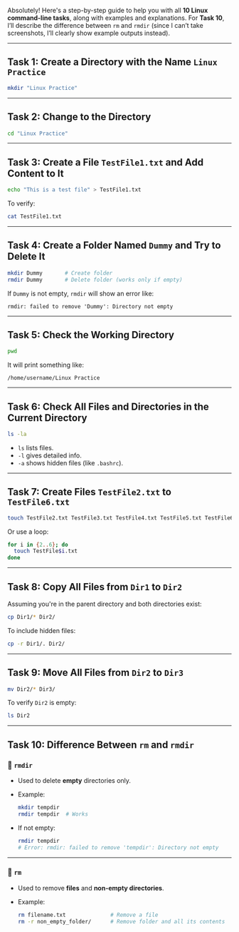 Absolutely! Here's a step-by-step guide to help you with all **10 Linux command-line tasks**, along with examples and explanations. For **Task 10**, I’ll describe the difference between `rm` and `rmdir` (since I can’t take screenshots, I’ll clearly show example outputs instead).

---

##  **Task 1: Create a Directory with the Name `Linux Practice`**

```bash
mkdir "Linux Practice"
```

---

##  **Task 2: Change to the Directory**

```bash
cd "Linux Practice"
```

---

##  **Task 3: Create a File `TestFile1.txt` and Add Content to It**

```bash
echo "This is a test file" > TestFile1.txt
```

To verify:

```bash
cat TestFile1.txt
```

---

##  **Task 4: Create a Folder Named `Dummy` and Try to Delete It**

```bash
mkdir Dummy       # Create folder
rmdir Dummy       # Delete folder (works only if empty)
```

If `Dummy` is not empty, `rmdir` will show an error like:

```
rmdir: failed to remove 'Dummy': Directory not empty
```

---

##  **Task 5: Check the Working Directory**

```bash
pwd
```

It will print something like:

```
/home/username/Linux Practice
```

---

##  **Task 6: Check All Files and Directories in the Current Directory**

```bash
ls -la
```

* `ls` lists files.
* `-l` gives detailed info.
* `-a` shows hidden files (like `.bashrc`).

---

##  **Task 7: Create Files `TestFile2.txt` to `TestFile6.txt`**

```bash
touch TestFile2.txt TestFile3.txt TestFile4.txt TestFile5.txt TestFile6.txt
```

Or use a loop:

```bash
for i in {2..6}; do
  touch TestFile$i.txt
done
```

---

##  **Task 8: Copy All Files from `Dir1` to `Dir2`**

Assuming you're in the parent directory and both directories exist:

```bash
cp Dir1/* Dir2/
```

To include hidden files:

```bash
cp -r Dir1/. Dir2/
```

---

##  **Task 9: Move All Files from `Dir2` to `Dir3`**

```bash
mv Dir2/* Dir3/
```

To verify `Dir2` is empty:

```bash
ls Dir2
```

---

##  **Task 10: Difference Between `rm` and `rmdir`**

### 🔹 `rmdir`

* Used to delete **empty** directories only.

* Example:

  ```bash
  mkdir tempdir
  rmdir tempdir  # Works
  ```

* If not empty:

  ```bash
  rmdir tempdir
  # Error: rmdir: failed to remove 'tempdir': Directory not empty
  ```

---

### 🔸 `rm`

* Used to remove **files** and **non-empty directories**.
* Example:

  ```bash
  rm filename.txt              # Remove a file
  rm -r non_empty_folder/      # Remove folder and all its contents
  ```

